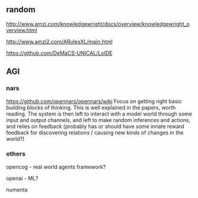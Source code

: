 
## random

http://www.amzi.com/knowledgewright/docs/overview/knowledgewright_overview.html

http://www.amzi2.com/ARulesXL/main.html

https://github.com/DeMaCS-UNICAL/LoIDE



## AGI
### nars

https://github.com/opennars/opennars/wiki
Focus on getting right basic building blocks of thinking. This is well explained in the papers, worth reading.
The system is then left to interact with a model world through some input and output channels, and left to
make random inferences and actions, and relies on feedback (probably has or should have some innate reward feedback for discovering relations / causing new kinds of changes in the world?)

### others
opencog - real world agents framework?

openai - ML?

numenta
